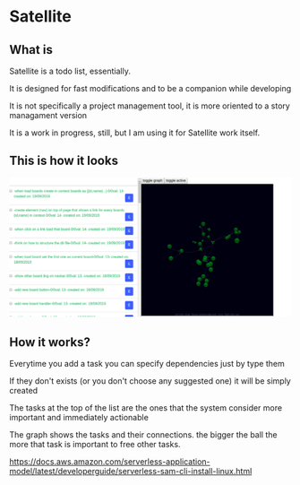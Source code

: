  # Satellite
 ## What is
 
 Satellite is a todo list, essentially.
 
 It is designed for fast modifications and to be a companion while developing
 
 It is not specifically a project management tool, it is more oriented to a story managament version
 
 It is a work in progress, still, but I am using it for Satellite work itself.
 
 ## This is how it looks
 ![preview](https://github.com/lucenera75/satellite/blob/master/preview.png)
 
 ## How it works?
 
 Everytime you add a task you can specify dependencies just by type them
 
 If they don't exists (or you don't choose any suggested one) it will be simply created
 
 The tasks at the top of the list are the ones that the system consider more important and immediately actionable
 
 The graph shows the tasks and their connections. the bigger the ball the more that task is important to free other tasks.


https://docs.aws.amazon.com/serverless-application-model/latest/developerguide/serverless-sam-cli-install-linux.html